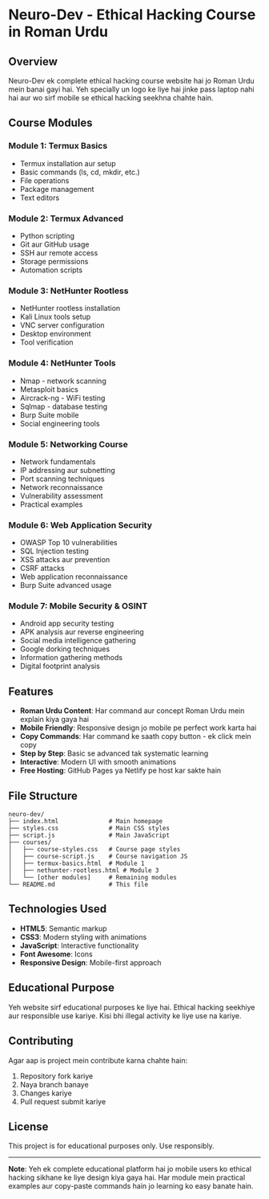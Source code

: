 # Neuro-Dev - Ethical Hacking Course in Roman Urdu

## Overview
Neuro-Dev ek complete ethical hacking course website hai jo Roman Urdu mein banai gayi hai. Yeh specially un logo ke liye hai jinke pass laptop nahi hai aur wo sirf mobile se ethical hacking seekhna chahte hain.

## Course Modules

### Module 1: Termux Basics
- Termux installation aur setup
- Basic commands (ls, cd, mkdir, etc.)
- File operations
- Package management
- Text editors

### Module 2: Termux Advanced
- Python scripting
- Git aur GitHub usage
- SSH aur remote access
- Storage permissions
- Automation scripts

### Module 3: NetHunter Rootless
- NetHunter rootless installation
- Kali Linux tools setup
- VNC server configuration
- Desktop environment
- Tool verification

### Module 4: NetHunter Tools
- Nmap - network scanning
- Metasploit basics
- Aircrack-ng - WiFi testing
- Sqlmap - database testing
- Burp Suite mobile
- Social engineering tools

### Module 5: Networking Course
- Network fundamentals
- IP addressing aur subnetting
- Port scanning techniques
- Network reconnaissance
- Vulnerability assessment
- Practical examples

### Module 6: Web Application Security
- OWASP Top 10 vulnerabilities
- SQL Injection testing
- XSS attacks aur prevention
- CSRF attacks
- Web application reconnaissance
- Burp Suite advanced usage

### Module 7: Mobile Security & OSINT
- Android app security testing
- APK analysis aur reverse engineering
- Social media intelligence gathering
- Google dorking techniques
- Information gathering methods
- Digital footprint analysis

## Features

- **Roman Urdu Content**: Har command aur concept Roman Urdu mein explain kiya gaya hai
- **Mobile Friendly**: Responsive design jo mobile pe perfect work karta hai
- **Copy Commands**: Har command ke saath copy button - ek click mein copy
- **Step by Step**: Basic se advanced tak systematic learning
- **Interactive**: Modern UI with smooth animations
- **Free Hosting**: GitHub Pages ya Netlify pe host kar sakte hain

## File Structure

```
neuro-dev/
├── index.html              # Main homepage
├── styles.css              # Main CSS styles
├── script.js               # Main JavaScript
├── courses/
│   ├── course-styles.css   # Course page styles
│   ├── course-script.js    # Course navigation JS
│   ├── termux-basics.html  # Module 1
│   ├── nethunter-rootless.html # Module 3
│   └── [other modules]     # Remaining modules
└── README.md               # This file
```



## Technologies Used

- **HTML5**: Semantic markup
- **CSS3**: Modern styling with animations
- **JavaScript**: Interactive functionality
- **Font Awesome**: Icons
- **Responsive Design**: Mobile-first approach

## Educational Purpose

Yeh website sirf educational purposes ke liye hai. Ethical hacking seekhiye aur responsible use kariye. Kisi bhi illegal activity ke liye use na kariye.

## Contributing

Agar aap is project mein contribute karna chahte hain:
1. Repository fork kariye
2. Naya branch banaye
3. Changes kariye
4. Pull request submit kariye

## License

This project is for educational purposes only. Use responsibly.

---

**Note**: Yeh ek complete educational platform hai jo mobile users ko ethical hacking sikhane ke liye design kiya gaya hai. Har module mein practical examples aur copy-paste commands hain jo learning ko easy banate hain.
